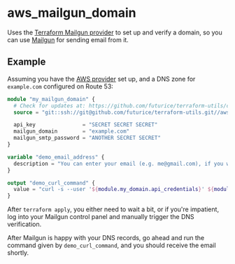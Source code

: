 # aws_mailgun_domain

Uses the [Terraform Mailgun provider](https://www.terraform.io/docs/providers/mailgun/index.html) to set up and verify a domain, so you can use [Mailgun](https://www.mailgun.com/) for sending email from it.

## Example

Assuming you have the [AWS provider](https://www.terraform.io/docs/providers/aws/index.html) set up, and a DNS zone for `example.com` configured on Route 53:

```tf
module "my_mailgun_domain" {
  # Check for updates at: https://github.com/futurice/terraform-utils/compare/v6.1...master
  source = "git::ssh://git@github.com/futurice/terraform-utils.git//aws_mailgun_domain?ref=v6.1"

  api_key               = "SECRET SECRET SECRET"
  mailgun_domain        = "example.com"
  mailgun_smtp_password = "ANOTHER SECRET SECRET"
}

variable "demo_email_address" {
  description = "You can enter your email (e.g. me@gmail.com), if you want a copy-pasteable curl command for testing the API immediately"
}

output "demo_curl_command" {
  value = "curl -s --user '${module.my_domain.api_credentials}' ${module.my_domain.api_base_url}messages -F from='Demo <demo@${module.my_domain.mail_domain}>' -F to='${var.demo_email_address}' -F subject='Hello' -F text='Testing, testing...'"
}
```

After `terraform apply`, you either need to wait a bit, or if you're impatient, log into your Mailgun control panel and manually trigger the DNS verification.

After Mailgun is happy with your DNS records, go ahead and run the command given by `demo_curl_command`, and you should receive the email shortly.

<!-- terraform-docs:begin -->
<!-- terraform-docs:end -->
